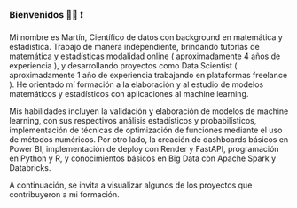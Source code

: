 ### Bienvenidos  🧑‍💻 ❗

Mi nombre es Martín, Científico de datos con background en matemática y estadística. Trabajo de manera independiente, brindando tutorías de matemática y estadísticas modalidad online ( aproximadamente 4 años de experiencia ), y desarrollando proyectos como Data Scientist ( aproximadamente 1 año de experiencia trabajando en plataformas freelance ). He orientado mí formación a la elaboración y al estudio de modelos matemáticos y estadísticos con aplicaciones al machine learning.

Mis habilidades incluyen la validación y elaboración de modelos de machine learning, con sus respectivos análisis estadísticos y probabilísticos, implementación de técnicas de optimización de funciones mediante el uso de métodos numéricos. Por otro lado, la creación de dashboards básicos en Power BI, implementación de deploy con Render y FastAPI, programación en Python y R, y conocimientos básicos en Big Data con Apache Spark y Databricks.

A continuación, se invita a visualizar algunos de los proyectos que contribuyeron a mi formación. 
